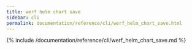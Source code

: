 ```yaml
---
title: werf helm chart save
sidebar: cli
permalink: documentation/reference/cli/werf_helm_chart_save.html
---
```


{% include /documentation/reference/cli/werf_helm_chart_save.md %}
